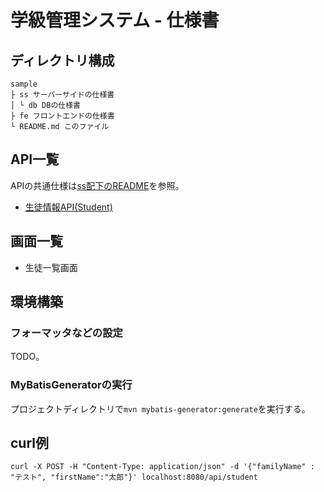 # 学級管理システム - 仕様書

## ディレクトリ構成

```text
sample
├ ss サーバーサイドの仕様書
│ └ db DBの仕様書
├ fe フロントエンドの仕様書
└ README.md このファイル
```

## API一覧

APIの共通仕様は[ss配下のREADME](./ss/README.md)を参照。

- [生徒情報API(Student)](./ss/Student.md)

## 画面一覧

- 生徒一覧画面

## 環境構築

### フォーマッタなどの設定

TODO。

### MyBatisGeneratorの実行

プロジェクトディレクトリで`mvn mybatis-generator:generate`を実行する。

## curl例

```curl
curl -X POST -H "Content-Type: application/json" -d '{"familyName" : "テスト", "firstName":"太郎"}' localhost:8080/api/student
```
